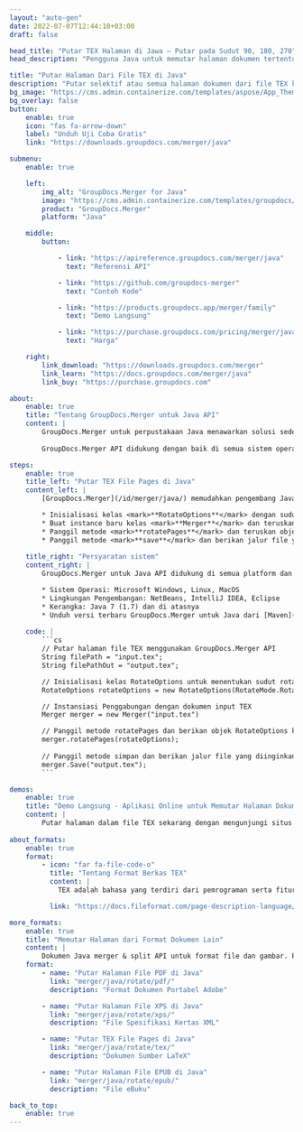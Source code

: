 ```yaml
---
layout: "auto-gen"
date: 2022-07-07T12:44:18+03:00
draft: false

head_title: "Putar TEX Halaman di Jawa – Putar pada Sudut 90, 180, 270"
head_description: "Pengguna Java untuk memutar halaman dokumen tertentu atau semua file TEX pada sudut rotasi 90, 180, 270 menggunakan penggabungan dokumen dan API split."

title: "Putar Halaman Dari File TEX di Java"
description: "Putar selektif atau semua halaman dokumen dari file TEX ke sudut rotasi 90, 180 atau 270 menggunakan dokumen merger & split API untuk aplikasi Java & J2SE."
bg_image: "https://cms.admin.containerize.com/templates/aspose/App_Themes/V3/images/bg/header1.png"
bg_overlay: false
button:
    enable: true
    icon: "fas fa-arrow-down"
    label: "Unduh Uji Coba Gratis"
    link: "https://downloads.groupdocs.com/merger/java"

submenu:
    enable: true

    left:
        img_alt: "GroupDocs.Merger for Java"
        image: "https://cms.admin.containerize.com/templates/groupdocs/images/product-logos/90x90-noborder/groupdocs-merger-java.png"
        product: "GroupDocs.Merger"
        platform: "Java"

    middle:
        button:

            - link: "https://apireference.groupdocs.com/merger/java"
              text: "Referensi API"

            - link: "https://github.com/groupdocs-merger"
              text: "Contoh Kode"

            - link: "https://products.groupdocs.app/merger/family"
              text: "Demo Langsung"

            - link: "https://purchase.groupdocs.com/pricing/merger/java"
              text: "Harga"

    right:
        link_download: "https://downloads.groupdocs.com/merger"
        link_learn: "https://docs.groupdocs.com/merger/java"
        link_buy: "https://purchase.groupdocs.com"

about:
    enable: true
    title: "Tentang GroupDocs.Merger untuk Java API"
    content: |
        GroupDocs.Merger untuk perpustakaan Java menawarkan solusi sederhana untuk menggabungkan & membagi dengan aman antara berbagai format dokumen termasuk PDF, Microsoft Office (Word, Excel, PowerPoint, OneNote), OpenDocument, HTML, gambar dan banyak lainnya dalam aplikasi .NET. Dengan menambahkan hanya beberapa baris kode, lakukan beberapa operasi dokumen seperti memindahkan, menghapus, memutar, menukar, mengekstrak, atau mengubah orientasi halaman di dalam dokumen. API penggabungan dokumen juga mendukung pratinjau halaman dokumen sebagai gambar untuk menganalisis struktur dokumen, pemformatan, dan konten pada halaman.
        
        GroupDocs.Merger API didukung dengan baik di semua sistem operasi utama dan versi Java termasuk J2SE 7.0 (1.7), J2SE 8.0 (1.8) dan Java 10.

steps:
    enable: true
    title_left: "Putar TEX File Pages di Java"
    content_left: |
        [GroupDocs.Merger](/id/merger/java/) memudahkan pengembang Java untuk memutar beberapa halaman tertentu atau semua halaman dalam file TEX pada sudut rotasi 90, 180 atau 270 dengan menerapkan beberapa langkah mudah.

        * Inisialisasi kelas <mark>**RotateOptions**</mark> dengan sudut rotasi dan nomor halaman yang diinginkan.
        * Buat instance baru kelas <mark>**Merger**</mark> dan teruskan jalur dokumen sumber sebagai parameter konstruktor.
        * Panggil metode <mark>**rotatePages**</mark> dan teruskan objek <mark>**RotateOptions**</mark> ke sana.
        * Panggil metode <mark>**save**</mark> dan berikan jalur file yang diinginkan untuk menyimpan dokumen yang dihasilkan.
        
    title_right: "Persyaratan sistem"
    content_right: |
        GroupDocs.Merger untuk Java API didukung di semua platform dan sistem operasi utama. Sebelum menjalankan kode di bawah ini, pastikan Anda telah menginstal prasyarat berikut di sistem Anda.

        * Sistem Operasi: Microsoft Windows, Linux, MacOS
        * Lingkungan Pengembangan: NetBeans, IntelliJ IDEA, Eclipse
        * Kerangka: Java 7 (1.7) dan di atasnya
        * Unduh versi terbaru GroupDocs.Merger untuk Java dari [Maven](https://repository.groupdocs.com/webapp/#/artifacts/browse/tree/General/repo/com/groupdocs/groupdocs-merger)
        
    code: |
        ```cs
        // Putar halaman file TEX menggunakan GroupDocs.Merger API
        String filePath = "input.tex";
        String filePathOut = "output.tex";

        // Inisialisasi kelas RotateOptions untuk menentukan sudut rotasi dan nomor halaman
        RotateOptions rotateOptions = new RotateOptions(RotateMode.Rotate180, new int[] { 2, 3 });

        // Instansiasi Penggabungan dengan dokumen input TEX
        Merger merger = new Merger("input.tex")

        // Panggil metode rotatePages dan berikan objek RotateOptions ke sana
        merger.rotatePages(rotateOptions);
            
        // Panggil metode simpan dan berikan jalur file yang diinginkan untuk menyimpan dokumen keluaran
        merger.Save("output.tex");
        ```

demos:
    enable: true
    title: "Demo Langsung - Aplikasi Online untuk Memutar Halaman Dokumen"
    content: |
        Putar halaman dalam file TEX sekarang dengan mengunjungi situs web [GroupDocs.Merger](https://products.groupdocs.app/merger/TEX). Demo langsung memiliki manfaat sebagai berikut.
        
about_formats:
    enable: true
    format:
        - icon: "far fa-file-code-o"
          title: "Tentang Format Berkas TEX"
          content: |
            TEX adalah bahasa yang terdiri dari pemrograman serta fitur mark-up, yang digunakan untuk mengeset dokumen. Donald Knuth dari Stanford University, adalah pencipta sistem penyusunan huruf yang cerdas ini. Di seluruh dunia, TEX adalah pilihan utama penulis dan penerbit untuk menghasilkan dokumen teknis berkualitas tinggi. TEX melakukan pekerjaan luar biasa dalam memformat ekspresi matematika yang kompleks. Dalam hubungannya dengan phototypesetter berkualitas tinggi, TEX bersaing dengan hasil yang dihasilkan oleh sistem typesetting tradisional terbaik. Oleh karena itu dianggap sebagai sistem tipografi digital berkelas. File input TEX didasarkan pada kode ASCII, sehingga memungkinkan berbagi naskah di antara penulis, manajer penerbitan, dan kritikus. Berbagai macam lingkungan komputasi, hampir setiap platform modern dan banyak platform lama mendukung TEX. Selain itu, TEX adalah perangkat lunak gratis, tersedia untuk berbagai konsumen. Banyak instalasi UNIX menggunakan UNIX troff dan TEX sebagai sistem pemformatannya untuk tujuan yang berbeda. Tugas penyusunan huruf lainnya dilakukan dengan luar biasa dalam bentuk LaTeX, ConTeXt, dan paket makro lainnya.

          link: "https://docs.fileformat.com/page-description-language/tex/"

more_formats:
    enable: true
    title: "Memutar Halaman dari Format Dokumen Lain"
    content: |
        Dokumen Java merger & split API untuk format file dan gambar. Putar halaman dari beberapa format file populer seperti yang dinyatakan di bawah ini.
    format: 
        - name: "Putar Halaman File PDF di Java"
          link: "merger/java/rotate/pdf/"
          description: "Format Dokumen Portabel Adobe"

        - name: "Putar Halaman File XPS di Java"
          link: "merger/java/rotate/xps/"
          description: "File Spesifikasi Kertas XML"

        - name: "Putar TEX File Pages di Java"
          link: "merger/java/rotate/tex/"
          description: "Dokumen Sumber LaTeX"

        - name: "Putar Halaman File EPUB di Java"
          link: "merger/java/rotate/epub/"
          description: "File eBuku"

back_to_top:
    enable: true
---
```

